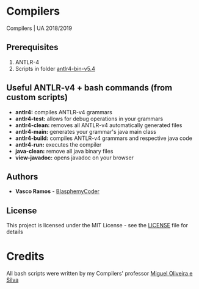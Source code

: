 # Compilers
Compilers | UA 2018/2019

## Prerequisites
1. ANTLR-4
2. Scripts in folder [antlr4-bin-v5.4](antlr4-bin-v5.4)

## Useful ANTLR-v4 + bash commands (from custom scripts)
* **antlr4:** compiles ANTLR-v4 grammars
* **antlr4-test:** allows for debug operations in your grammars
* **antlr4-clean:** removes all ANTLR-v4 automatically generated files
* **antlr4-main:** generates your grammar's java main class
* **antlr4-build:** compiles ANTLR-v4 grammars and respective java code
* **antlr4-run:** executes the compiler
* **java-clean:** remove all java binary files
* **view-javadoc:** opens javadoc on your browser

## Authors
* **Vasco Ramos** - [BlasphemyCoder](https://github.com/BlasphemyCoder)

## License
This project is licensed under the MIT License - see the [LICENSE](LICENSE) file for details

# Credits
All bash scripts were written by my Compilers' professor [Miguel Oliveira e Silva](http://sweet.ua.pt/mos/)
